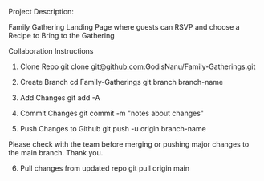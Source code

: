Project Description:

Family Gathering Landing Page where guests can RSVP and choose a Recipe to Bring to the Gathering

Collaboration Instructions

1. Clone Repo
git clone git@github.com:GodisNanu/Family-Gatherings.git

2. Create Branch
cd Family-Gatherings
git branch branch-name

3. Add Changes
git add -A

4. Commit Changes
git commit -m "notes about changes"

5. Push Changes to Github
git push -u origin branch-name

Please check with the team before merging or pushing major changes to the main branch.  Thank you.

6. Pull changes from updated repo
git pull origin main